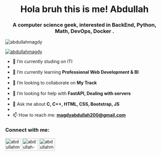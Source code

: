 <h1 align="center">Hola bruh this is me! Abdullah</h1>
<h3 align="center">A computer science geek, interested in BackEnd, Python, Math, DevOps, Docker .</h3>

<p align="left"> <img src="https://komarev.com/ghpvc/?username=Zaazou&label=Profile%20views&color=blue&style=flat" alt="abdullahmagdy" /> </p>

<p align="left"> <a href="https://github.com/ryo-ma/github-profile-trophy"><img src="https://github-profile-trophy.vercel.app/?username=Zaazou&theme=monokai" alt="abdullahmagdy" /></a> </p>

- 🔭 I’m currently studing on ITI
- 
- 🌱 I’m currently learning **Professional Web Development & BI**
- 
- 👯 I’m looking to collaborate on **My Track**
- 
- 🤔 I’m looking for help with **FastAPI, Dealing with servers**
- 
- 💬 Ask me about **C, C++, HTML, CSS, Bootstrap, JS**
- 
- 📫 How to reach me: **magdyabdullah200@gmail.com**


<h3 align="left">Connect with me:</h3>
<p align="left">
<a href="https://twitter.com/Abdullah_Magdii" target="blank"><img align="center" src="https://raw.githubusercontent.com/rahuldkjain/github-profile-readme-generator/master/src/images/icons/Social/twitter.svg" alt="abdullahmagdy" height="40" width="50" /></a>
<a href="https://www.linkedin.com/in/abdullah-magdy-5a86401b0/" target="blank"><img align="center" src="https://raw.githubusercontent.com/rahuldkjain/github-profile-readme-generator/master/src/images/icons/Social/linked-in-alt.svg" alt="abdullah-magdy-5a86401b0" height="40" width="50" /></a>
<a href="https://www.facebook.com/abdalla.magdyelsaeed" target="blank"><img align="center" src="https://raw.githubusercontent.com/rahuldkjain/github-profile-readme-generator/master/src/images/icons/Social/facebook-alt.svg" alt="abdullahmagdy" height="40" width="50" /></a>
</p>
